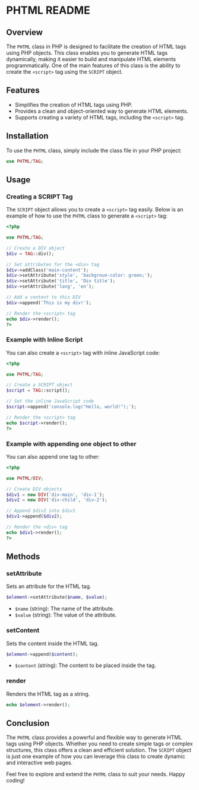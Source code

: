 # PHTML README

## Overview

The `PHTML` class in PHP is designed to facilitate the creation of HTML tags using PHP objects. This class enables you to generate HTML tags dynamically, making it easier to build and manipulate HTML elements programmatically. One of the main features of this class is the ability to create the `<script>` tag using the `SCRIPT` object.

## Features

- Simplifies the creation of HTML tags using PHP.
- Provides a clean and object-oriented way to generate HTML elements.
- Supports creating a variety of HTML tags, including the `<script>` tag.

## Installation

To use the `PHTML` class, simply include the class file in your PHP project:

```php
use PHTML/TAG;
```

## Usage

### Creating a SCRIPT Tag

The `SCRIPT` object allows you to create a `<script>` tag easily. Below is an example of how to use the `PHTML` class to generate a `<script>` tag:

```php
<?php

use PHTML/TAG;

// Create a DIV object
$div = TAG::div();

// Set attributes for the <div> tag
$div->addClass('main-content');
$div->setAttribute('style', 'backgroun-color: green;');
$div->setAttribute('title', 'Div title');
$div->setAttribute('lang', 'en');

// Add a content to this DIV
$div->append('This is my div!');

// Render the <script> tag
echo $div->render();
?>
```

### Example with Inline Script

You can also create a `<script>` tag with inline JavaScript code:

```php
<?php

use PHTML/TAG;

// Create a SCRIPT object
$script = TAG::script();

// Set the inline JavaScript code
$script->append('console.log("Hello, world!");');

// Render the <script> tag
echo $script->render();
?>
```

### Example with appending one object to other

You can also append one tag to other:

```php
<?php

use PHTML/DIV;

// Create DIV objects
$div1 = new DIV('div-main', 'div-1');
$div2 = new DIV('div-child', 'div-2');

// Append $div2 into $div1
$div1->append($div2);

// Render the <div> tag
echo $div1->render();
?>
```

## Methods

### setAttribute

Sets an attribute for the HTML tag.

```php
$element->setAttribute($name, $value);
```

- `$name` (string): The name of the attribute.
- `$value` (string): The value of the attribute.

### setContent

Sets the content inside the HTML tag.

```php
$element->append($content);
```

- `$content` (string): The content to be placed inside the tag.

### render

Renders the HTML tag as a string.

```php
echo $element->render();
```

## Conclusion

The `PHTML` class provides a powerful and flexible way to generate HTML tags using PHP objects. Whether you need to create simple tags or complex structures, this class offers a clean and efficient solution. The `SCRIPT` object is just one example of how you can leverage this class to create dynamic and interactive web pages.

Feel free to explore and extend the `PHTML` class to suit your needs. Happy coding!
